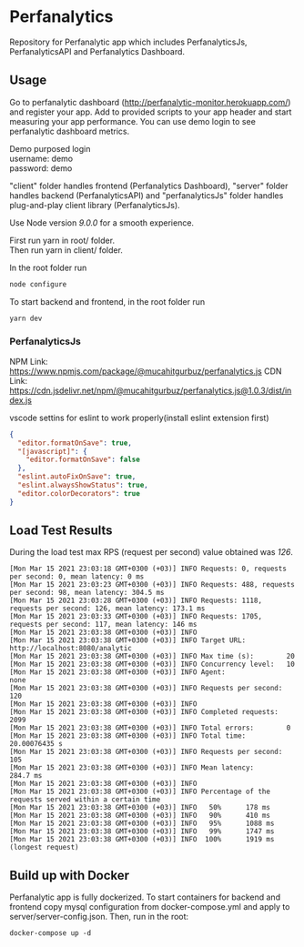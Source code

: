 # Perfanalytics
Repository for Perfanalytic app which includes PerfanalyticsJs, PerfanalyticsAPI and Perfanalytics Dashboard.

## Usage
Go to perfanalytic dashboard (http://perfanalytic-monitor.herokuapp.com/) and register your app. Add to provided scripts to your app header and start measuring your app performance.
You can use demo login to see perfanalytic dashboard metrics.

Demo purposed login  
username: demo  
password: demo  


"client" folder handles frontend (Perfanalytics Dashboard), "server" folder handles backend (PerfanalyticsAPI) and "perfanalyticsJs" folder handles plug-and-play client library (PerfanalyticsJs).

Use Node version *9.0.0* for a smooth experience.

First run yarn in root/ folder.  
Then run yarn in client/ folder.

In the root folder run

```bash
node configure
```

To start backend and frontend, in the root folder run

```bash
yarn dev
```

### PerfanalyticsJs
NPM Link: https://www.npmjs.com/package/@mucahitgurbuz/perfanalytics.js
CDN Link: https://cdn.jsdelivr.net/npm/@mucahitgurbuz/perfanalytics.js@1.0.3/dist/index.js

vscode settins for eslint to work properly(install eslint extension first)

```json
{
  "editor.formatOnSave": true,
  "[javascript]": {
    "editor.formatOnSave": false
  },
  "eslint.autoFixOnSave": true,
  "eslint.alwaysShowStatus": true,
  "editor.colorDecorators": true
}
```

## Load Test Results
During the load test max RPS (request per second) value obtained was *126*.
```
[Mon Mar 15 2021 23:03:18 GMT+0300 (+03)] INFO Requests: 0, requests per second: 0, mean latency: 0 ms
[Mon Mar 15 2021 23:03:23 GMT+0300 (+03)] INFO Requests: 488, requests per second: 98, mean latency: 304.5 ms
[Mon Mar 15 2021 23:03:28 GMT+0300 (+03)] INFO Requests: 1118, requests per second: 126, mean latency: 173.1 ms
[Mon Mar 15 2021 23:03:33 GMT+0300 (+03)] INFO Requests: 1705, requests per second: 117, mean latency: 146 ms
[Mon Mar 15 2021 23:03:38 GMT+0300 (+03)] INFO 
[Mon Mar 15 2021 23:03:38 GMT+0300 (+03)] INFO Target URL:          http://localhost:8080/analytic
[Mon Mar 15 2021 23:03:38 GMT+0300 (+03)] INFO Max time (s):        20
[Mon Mar 15 2021 23:03:38 GMT+0300 (+03)] INFO Concurrency level:   10
[Mon Mar 15 2021 23:03:38 GMT+0300 (+03)] INFO Agent:               none
[Mon Mar 15 2021 23:03:38 GMT+0300 (+03)] INFO Requests per second: 120
[Mon Mar 15 2021 23:03:38 GMT+0300 (+03)] INFO 
[Mon Mar 15 2021 23:03:38 GMT+0300 (+03)] INFO Completed requests:  2099
[Mon Mar 15 2021 23:03:38 GMT+0300 (+03)] INFO Total errors:        0
[Mon Mar 15 2021 23:03:38 GMT+0300 (+03)] INFO Total time:          20.00076435 s
[Mon Mar 15 2021 23:03:38 GMT+0300 (+03)] INFO Requests per second: 105
[Mon Mar 15 2021 23:03:38 GMT+0300 (+03)] INFO Mean latency:        284.7 ms
[Mon Mar 15 2021 23:03:38 GMT+0300 (+03)] INFO 
[Mon Mar 15 2021 23:03:38 GMT+0300 (+03)] INFO Percentage of the requests served within a certain time
[Mon Mar 15 2021 23:03:38 GMT+0300 (+03)] INFO   50%      178 ms
[Mon Mar 15 2021 23:03:38 GMT+0300 (+03)] INFO   90%      410 ms
[Mon Mar 15 2021 23:03:38 GMT+0300 (+03)] INFO   95%      1088 ms
[Mon Mar 15 2021 23:03:38 GMT+0300 (+03)] INFO   99%      1747 ms
[Mon Mar 15 2021 23:03:38 GMT+0300 (+03)] INFO  100%      1919 ms (longest request)
```

## Build up with Docker
Perfanalytic app is fully dockerized.
To start containers for backend and frontend copy mysql configuration from docker-compose.yml and apply to server/server-config.json. Then, run in the root:
```
docker-compose up -d  
```